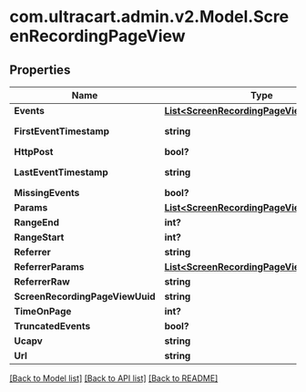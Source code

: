 # com.ultracart.admin.v2.Model.ScreenRecordingPageView
## Properties

Name | Type | Description | Notes
------------ | ------------- | ------------- | -------------
**Events** | [**List&lt;ScreenRecordingPageViewEvent&gt;**](ScreenRecordingPageViewEvent.md) |  | [optional] 
**FirstEventTimestamp** | **string** | First event timestamp | [optional] 
**HttpPost** | **bool?** |  | [optional] 
**LastEventTimestamp** | **string** | Last event timestamp | [optional] 
**MissingEvents** | **bool?** |  | [optional] 
**Params** | [**List&lt;ScreenRecordingPageViewParameter&gt;**](ScreenRecordingPageViewParameter.md) |  | [optional] 
**RangeEnd** | **int?** |  | [optional] 
**RangeStart** | **int?** |  | [optional] 
**Referrer** | **string** |  | [optional] 
**ReferrerParams** | [**List&lt;ScreenRecordingPageViewParameter&gt;**](ScreenRecordingPageViewParameter.md) |  | [optional] 
**ReferrerRaw** | **string** |  | [optional] 
**ScreenRecordingPageViewUuid** | **string** |  | [optional] 
**TimeOnPage** | **int?** |  | [optional] 
**TruncatedEvents** | **bool?** |  | [optional] 
**Ucapv** | **string** |  | [optional] 
**Url** | **string** |  | [optional] 


[[Back to Model list]](../README.md#documentation-for-models) [[Back to API list]](../README.md#documentation-for-api-endpoints) [[Back to README]](../README.md)

